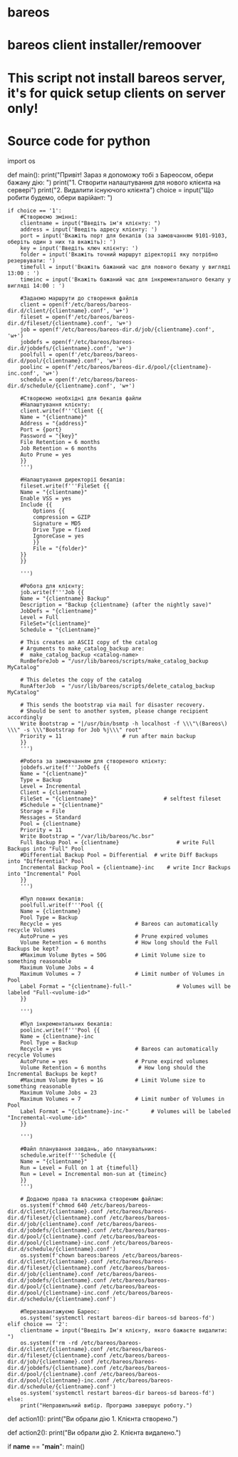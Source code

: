 # bareos
# bareos client installer/remoover
# This script not install bareos server, it's for quick setup clients on server only!
# Source code for python

import os

def main():
    print("Привіт! Зараз я допоможу тобі з Бареосом, обери бажану дію: ")
    print("1. Створити налаштування для нового клієнта на сервері")
    print("2. Видалити існуючого клієнта")
    choice = input("Що робити будемо, обери варійант: ")

    if choice == '1':
        #Створюємо змінні:
        clientname = input("Введіть ім'я клієнту: ")
        address = input('Введіть адресу клієнту: ')
        port = input('Вкажіть порт для бекапів (за замовчанням 9101-9103, оберіть один з них та вкажіть): ')
        key = input('Введіть ключ клієнту: ')
        folder = input('Вкажіть точний маршрут діректорії яку потрібно резервувати: ')
        timefull = input('Вкажіть бажаний час для повного бекапу у вигляді 13:00 : ')
        timeinc = input('Вкажіть бажаний час для інкрементального бекапу у вигляді 14:00 : ')

        #Задаємо маршрути до створення файлів
        client = open(f'/etc/bareos/bareos-dir.d/client/{clientname}.conf', 'w+')
        fileset = open(f'/etc/bareos/bareos-dir.d/fileset/{clientname}.conf', 'w+')
        job = open(f'/etc/bareos/bareos-dir.d/job/{clientname}.conf', 'w+')
        jobdefs = open(f'/etc/bareos/bareos-dir.d/jobdefs/{clientname}.conf', 'w+')
        poolfull = open(f'/etc/bareos/bareos-dir.d/pool/{clientname}.conf', 'w+')
        poolinc = open(f'/etc/bareos/bareos-dir.d/pool/{clientname}-inc.conf', 'w+')
        schedule = open(f'/etc/bareos/bareos-dir.d/schedule/{clientname}.conf', 'w+')

        #Створюємо необхідні для бекапів файли
        #Налаштування клієнту:
        client.write(f'''Client {{
        Name = "{clientname}"
        Address = "{address}"
        Port = {port}
        Password = "{key}"
        File Retention = 6 months
        Job Retention = 6 months
        Auto Prune = yes
        }}
        ''')

        #Налаштування директорії бекапів:
        fileset.write(f'''FileSet {{
        Name = "{clientname}"
        Enable VSS = yes
        Include {{
            Options {{
            compression = GZIP
            Signature = MD5
            Drive Type = fixed
            IgnoreCase = yes
            }}
            File = "{folder}"
        }}
        }}

        ''')

        #Робота для клієнту:
        job.write(f'''Job {{
        Name = "{clientname} Backup"
        Description = "Backup {clientname} (after the nightly save)"
        JobDefs = "{clientname}"
        Level = Full
        FileSet="{clientname}"
        Schedule = "{clientname}"

        # This creates an ASCII copy of the catalog
        # Arguments to make_catalog_backup are:
        #  make_catalog_backup <catalog-name>
        RunBeforeJob = "/usr/lib/bareos/scripts/make_catalog_backup MyCatalog"

        # This deletes the copy of the catalog
        RunAfterJob  = "/usr/lib/bareos/scripts/delete_catalog_backup MyCatalog"

        # This sends the bootstrap via mail for disaster recovery.
        # Should be sent to another system, please change recipient accordingly
        Write Bootstrap = "|/usr/bin/bsmtp -h localhost -f \\\"\(Bareos\) \\\" -s \\\"Bootstrap for Job %j\\\" root"
        Priority = 11                   # run after main backup
        }}
        ''')

        #Робота за замовчанням для створеного клієнту:
        jobdefs.write(f'''JobDefs {{
        Name = "{clientname}"
        Type = Backup
        Level = Incremental
        Client = {clientname}
        FileSet = "{clientname}"                     # selftest fileset
        #Schedule = "{clientname}"
        Storage = File
        Messages = Standard
        Pool = {clientname}
        Priority = 11
        Write Bootstrap = "/var/lib/bareos/%c.bsr"
        Full Backup Pool = {clientname}                  # write Full Backups into "Full" Pool
        #Differential Backup Pool = Differential  # write Diff Backups into "Differential" Pool
        Incremental Backup Pool = {clientname}-inc    # write Incr Backups into "Incremental" Pool
        }}
        ''')

        #Пул повних бекапів:
        poolfull.write(f'''Pool {{
        Name = {clientname}
        Pool Type = Backup
        Recycle = yes                       # Bareos can automatically recycle Volumes
        AutoPrune = yes                     # Prune expired volumes
        Volume Retention = 6 months         # How long should the Full Backups be kept?
        #Maximum Volume Bytes = 50G         # Limit Volume size to something reasonable
        Maximum Volume Jobs = 4
        Maximum Volumes = 7                 # Limit number of Volumes in Pool
        Label Format = "{clientname}-full-"              # Volumes will be labeled "Full-<volume-id>"
        }}

        ''')

        #Пул інкрементальних бекапів:
        poolinc.write(f'''Pool {{
        Name = {clientname}-inc
        Pool Type = Backup
        Recycle = yes                       # Bareos can automatically recycle Volumes
        AutoPrune = yes                     # Prune expired volumes
        Volume Retention = 6 months          # How long should the Incremental Backups be kept?
        #Maximum Volume Bytes = 1G          # Limit Volume size to something reasonable
        Maximum Volume Jobs = 23
        Maximum Volumes = 7                 # Limit number of Volumes in Pool
        Label Format = "{clientname}-inc-"       # Volumes will be labeled "Incremental-<volume-id>"
        }}

        ''')

        #Файл планування завдань, або планувальник:
        schedule.write(f'''Schedule {{
        Name = "{clientname}"
        Run = Level = Full on 1 at {timefull}
        Run = Level = Incremental mon-sun at {timeinc}
        }}
        ''')

        # Додаємо права та власника створеним файлам:
        os.system(f'chmod 640 /etc/bareos/bareos-dir.d/client/{clientname}.conf /etc/bareos/bareos-dir.d/fileset/{clientname}.conf /etc/bareos/bareos-dir.d/job/{clientname}.conf /etc/bareos/bareos-dir.d/jobdefs/{clientname}.conf /etc/bareos/bareos-dir.d/pool/{clientname}.conf /etc/bareos/bareos-dir.d/pool/{clientname}-inc.conf /etc/bareos/bareos-dir.d/schedule/{clientname}.conf')
        os.system(f'chown bareos:bareos /etc/bareos/bareos-dir.d/client/{clientname}.conf /etc/bareos/bareos-dir.d/fileset/{clientname}.conf /etc/bareos/bareos-dir.d/job/{clientname}.conf /etc/bareos/bareos-dir.d/jobdefs/{clientname}.conf /etc/bareos/bareos-dir.d/pool/{clientname}.conf /etc/bareos/bareos-dir.d/pool/{clientname}-inc.conf /etc/bareos/bareos-dir.d/schedule/{clientname}.conf')

        #Перезавантажуємо Бареос:
        os.system('systemctl restart bareos-dir bareos-sd bareos-fd')
    elif choice == '2':
        clientname = input("Введіть Ім'я клієнту, якого бажаєте видалити: ")
        os.system(f'rm -rd /etc/bareos/bareos-dir.d/client/{clientname}.conf /etc/bareos/bareos-dir.d/fileset/{clientname}.conf /etc/bareos/bareos-dir.d/job/{clientname}.conf /etc/bareos/bareos-dir.d/jobdefs/{clientname}.conf /etc/bareos/bareos-dir.d/pool/{clientname}.conf /etc/bareos/bareos-dir.d/pool/{clientname}-inc.conf /etc/bareos/bareos-dir.d/schedule/{clientname}.conf')
        os.system('systemctl restart bareos-dir bareos-sd bareos-fd')
    else:
        print("Неправильний вибір. Програма завершує роботу.")

def action1():
    print("Ви обрали дію 1. Клієнта створено.")

def action2():
    print("Ви обрали дію 2. Клієнта видалено.")

if __name__ == "__main__":
    main()
